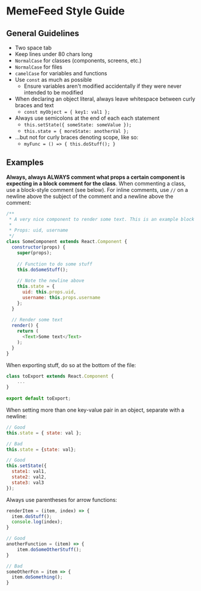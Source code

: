 # MemeFeed Style Guide



## General Guidelines

-   Two space tab
-   Keep lines under 80 chars long
-   `NormalCase` for classes (components, screens, etc.)
-   `NormalCase` for files
-   `camelCase` for variables and functions
-   Use `const` as much as possible
    -   Ensure variables aren't modified accidentally if they were never intended to be modified
-   When declaring an object literal, always leave whitespace between curly braces and text
    -   `const myObject = { key1: val1 };`
-   Always use semicolons at the end of each each statement
    -   `this.setState({ someState: someValue });`
    -   `this.state = { moreState: anotherVal };`
-   …but not for curly braces denoting scope, like so:
    -   `myFunc = () => { this.doStuff(); }`



## Examples

**Always, always ALWAYS comment what props a certain component is expecting in a block comment for the class**. When commenting a class, use a block-style comment (see below). For inline comments, use `//` on a newline above the subject of the comment and a newline above the comment:

```javascript
/**
 * A very nice component to render some text. This is an example block comment
 *
 * Props: uid, username
 */
class SomeComponent extends React.Component {
  constructor(props) {
    super(props);
    
    // Function to do some stuff
    this.doSomeStuff();
    
    // Note the newline above
    this.state = {
      uid: this.props.uid,
      username: this.props.username
    };
  }
  
  // Render some text
  render() {
    return (
      <Text>Some text</Text>
    );
  }
}
```



When exporting stuff, do so at the bottom of the file:

```javascript
class toExport extends React.Component {
	...
}
 
export default toExport;
```



When setting more than one key-value pair in an object, separate with a newline:

```javascript
// Good
this.state = { state: val };

// Bad
this.state = {state: val};

// Good
this.setState({
  state1: val1,
  state2: val2,
  state3: val3
});
```



Always use parentheses for arrow functions:

```javascript
renderItem = (item, index) => {
  item.doStuff();
  console.log(index);
}

// Good
anotherFunction = (item) => {
	item.doSomeOtherStuff();
}

// Bad
someOtherFcn = item => {
  item.doSomething();
}
```